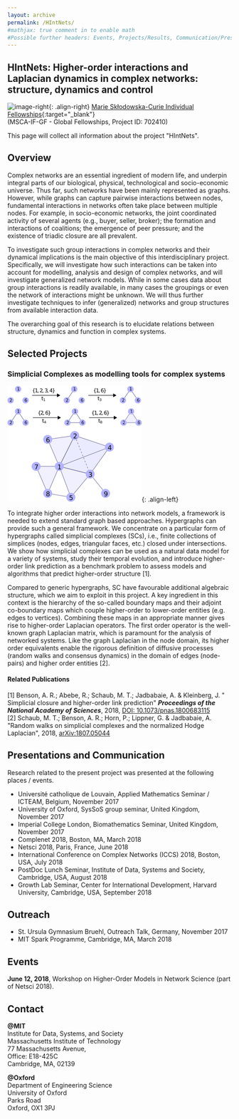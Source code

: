 ```yaml
---
layout: archive
permalink: /HIntNets/
#mathjax: true comment in to enable math
#Possible further headers: Events, Projects/Results, Communication/Presentation, News
---
```


## HIntNets: Higher-order interactions and Laplacian dynamics in complex networks: structure, dynamics and control
![image-right](/images/EuropeFlag.png){: .align-right}
[Marie Skłodowska-Curie Individual Fellowships](http://cordis.europa.eu/project/rcn/207743_en.html){:target="_blank"}  
(MSCA-IF-GF - Global Fellowships, Project ID: 702410)   

This page will collect all information about the project "HIntNets".  

## Overview
Complex networks are an essential ingredient of modern life, and underpin integral parts of our biological, physical, technological and socio-economic universe. 
Thus far, such networks have been mainly represented as graphs. 
However, while graphs can capture pairwise interactions between nodes, fundamental interactions in networks often take place between multiple nodes. 
For example, in socio-economic networks, the joint coordinated activity of several agents (e.g., buyer, seller, broker); the formation and interactions of coalitions; the emergence of peer pressure; and the existence of triadic closure are all prevalent.

To investigate such group interactions in complex networks and their dynamical implications is the main objective of this interdisciplinary project.
Specifically, we will investigate how such interactions can be taken into account for modelling, analysis and design of complex networks, and will investigate generalized network models.
While in some cases data about group interactions is readily available, in many cases the groupings or even the network of interactions might be unknown.
We will thus further investigate techniques to infer (generalized) networks and group structures from available interaction data.

The overarching goal of this research is to elucidate relations between structure, dynamics and function in complex systems.

## Selected Projects

### Simplicial Complexes as modelling tools for complex systems
![image-left](/images/SCexample.png){: .align-left}

To integrate higher order interactions into network models, a framework is needed to extend standard graph based approaches.
Hypergraphs can provide such a general framework. 
We concentrate on a particular form of hypergraphs called simplicial complexes (SCs), i.e., finite collections of simplices (nodes, edges, triangular faces, etc.) closed under intersections.
We show how simplicial complexes can be used as a natural data model for a variety of systems, study their temporal evolution, and introduce higher-order link prediction as a benchmark problem to assess models and algorithms that predict higher-order structure [1].  

Compared to generic hypergraphs, SC have favourable additional algebraic structure, which we aim to exploit in this project.
A key ingredient in this context is the hierarchy of the so-called boundary maps and their adjoint co-boundary maps which couple higher-order to lower-order entities (e.g. edges to vertices). Combining these maps in an appropriate manner gives rise to higher-order Laplacian operators. 
The first order operator is the well-known graph Laplacian matrix, which is paramount for the analysis of networked systems. 
Like the graph Laplacian in the node domain, its higher order equivalents enable the rigorous definition of diffusive processes (random walks and consensus dynamics) in the domain of edges (node-pairs) and higher order entities [2].

#### Related Publications
[1] Benson, A. R.; Abebe, R.; Schaub, M. T.; Jadbabaie, A. & Kleinberg, J.
" Simplicial closure and higher-order link prediction" 
***Proceedings of the National Academy of Sciences***, 2018, [DOI: 10.1073/pnas.1800683115](https://doi.org/10.1073/pnas.1800683115)   
[2] Schaub, M. T.; Benson, A. R.; Horn, P.; Lippner, G. & Jadbabaie, A. "Random walks on simplicial complexes and the normalized Hodge Laplacian", 2018,
[arXiv:1807.05044](https://arxiv.org/abs/1807.05044)     

## Presentations and Communication 
Research related to the present project was presented at the following places / events.

* Université catholique de Louvain, Applied Mathematics Seminar / ICTEAM, Belgium, November 2017
* University of Oxford, SysSoS group seminar, United Kingdom, November 2017
* Imperial College London, Biomathematics Seminar, United Kingdom, November 2017
* Complenet 2018, Boston, MA, March 2018
* Netsci 2018, Paris, France, June 2018
* International Conference on Complex Networks (ICCS) 2018, Boston, USA, July 2018
* PostDoc Lunch Seminar, Institute of Data, Systems and Society, Cambridge, USA, August 2018
* Growth Lab Seminar, Center for International Development, Harvard University, Cambridge, USA, September 2018

## Outreach
* St. Ursula Gymnasium Bruehl, Outreach Talk, Germany, November 2017
* MIT Spark Programme, Cambridge, MA, March 2018

## Events
**June 12, 2018**, Workshop on Higher-Order Models in Network Science (part of Netsci 2018).

## Contact
**@MIT**   
Institute for Data, Systems, and Society  
Massachusetts Institute of Technology  
77 Massachusetts Avenue,  
Office: E18-425C  
Cambridge, MA, 02139 

**@Oxford**   
Department of Engineering Science   
University of Oxford   
Parks Road   
Oxford, OX1 3PJ 
